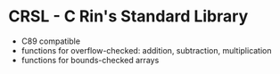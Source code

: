 # CRSL - C Rin's Standard Library

- C89 compatible
- functions for overflow-checked: addition, subtraction, multiplication
- functions for bounds-checked arrays
